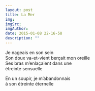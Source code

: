 ```yaml
---
layout: post
title: La Mer
img: 
imgSrc: 
imgAuthor: 
date: 2015-01-08 22-16-58
description: ""
---
```

Je nageais en son sein<br>
Son doux va-et-vient berçait mon oreille<br>
Ses bras m’enlaçaient dans une<br>
étreinte sensuelle

En un soupir, je m’abandonnais<br>
à son étreinte éternelle
